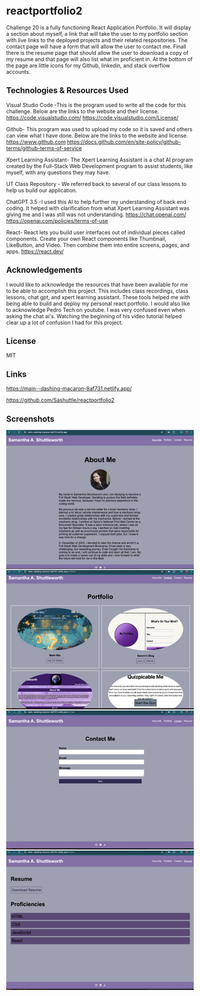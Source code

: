 # reactportfolio2
Challenge 20 is a fully functioning React Application Portfolio. It will display a section about myself, a link that will take the user to my portfolio section with live links to the deployed projects and their related respositories.  The contact page will have a form that will allow the user to contact me.  Finall there is the resume page that should allow the user to download a copy of my resume and that page will also list what im proficient in.  At the bottom of the page are little icons for my Github, linkedin, and stack overflow accounts.

## Technologies & Resources Used
Visual Studio Code -This is the program used to write all the code for this challenge. Below are the links to the website and their license. https://code.visualstudio.com/ https://code.visualstudio.com/License/

Github- This program was used to upload my code so it is saved and others can view what I have done. Below are the links to the website and license. https://www.github.com https://docs.github.com/en/site-policy/github-terms/github-terms-of-service

Xpert Learning Assistant- The Xpert Learning Assistant is a chat AI program created by the Full-Stack Web Development program to assist students, like myself, with any questions they may have.

UT Class Repository - We referred back to several of our class lessons to help us build our application.

ChatGPT 3.5 -I used this AI to help further my understanding of back end coding. It helped with clarification from what Xpert Learning Assistant was giving me and I was still was not understanding. https://chat.openai.com/ https://openai.com/policies/terms-of-use

React- React lets you build user interfaces out of individual pieces called components. Create your own React components like Thumbnail, LikeButton, and Video. Then combine them into entire screens, pages, and apps. https://react.dev/


## Acknowledgements
I would like to acknowledge the resources that have been available for me to be able to accomplish this project.  This includes class recordings, class lessons, chat gpt, and xpert learning assistant. These tools helped me with being able to build and deploy my personal react portfolio.  I would also like to acknowledge Pedro Tech on youtube.  I was very confused even when asking the chat ai's.  Watching the beginning of his video tutorial helped clear up a lot of confusion I had for this project. 

## License 
MIT

## Links
https://main--dashing-macaron-8af731.netlify.app/

https://github.com/Sashuttle/reactportfolio2

## Screenshots
![HomePage](./src/assets/images/Home.png)
![Portfolio](./src/assets/images/Portfolio.png)
![Contact](./src/assets/images/Contact.png)
![Resume](./src/assets/images/Resume.png)
